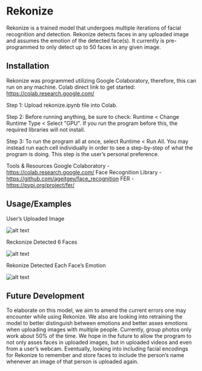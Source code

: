 
# Rekonize

Rekonize is a trained model that undergoes multiple iterations of facial recognition and detection. Rekonize detects faces in any uploaded image and assumes the emotion of the detected face(s). It currently is pre-programmed to only detect up to 50 faces in any given image. 


## Installation

Rekonize was programmed utilizing Google Colaboratory, therefore, this can run on any machine. Colab direct link to get started: https://colab.research.google.com/

Step 1: 
	Upload rekonize.ipynb file into Colab.

Step 2:
Before running anything, be sure to check: Runtime < Change Runtime Type < Select "GPU". If you run the program before this, the required libraries will not install.

Step 3:
To run the program all at once, select Runtime < Run All. You may instead run each cell individually in order to see a step-by-step of what the program is doing. This step is the user’s personal preference. 

Tools & Resources 
Google Colaboratory - https://colab.research.google.com/
Face Recognition Library - https://github.com/ageitgey/face_recognition
FER - https://pypi.org/project/fer/


## Usage/Examples

User’s Uploaded Image

![alt text](image-2.png)

Reckonize Detected 6 Faces

![alt text](image-1.png)

Rekonize Detected Each Face’s Emotion

![alt text](image-5.png)

## Future Development

To elaborate on this model, we aim to amend the current errors one may encounter while using Rekonize. We also are looking into retraining the model to better distinguish between emotions and better asses emotions when uploading images with multiple people. Currently, group photos only work about 50% of the time. We hope in the future to allow the program to not only asses faces in uploaded images, but in uploaded videos and even from a user’s webcam. Eventually, looking into including facial encodings for Rekonize to remember and store faces to include the person’s name whenever an image of that person is uploaded again. 